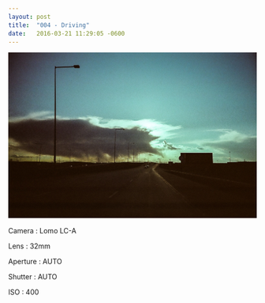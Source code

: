 ```yaml
---
layout: post
title:  "004 - Driving"
date:   2016-03-21 11:29:05 -0600
---
```


![004 - Driving](/photos/004.jpg)

Camera
: Lomo LC-A

Lens
: 32mm

Aperture
: AUTO

Shutter
: AUTO

ISO
: 400
